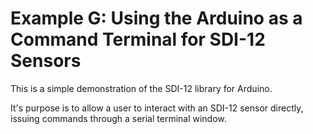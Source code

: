 [//]: # ( @page example_g_page Example G: Using the Arduino as a Command Terminal for SDI-12 Sensors )
# Example G: Using the Arduino as a Command Terminal for SDI-12 Sensors

This is a simple demonstration of the SDI-12 library for Arduino.

It's purpose is to allow a user to interact with an SDI-12 sensor directly, issuing commands through a serial terminal window.

